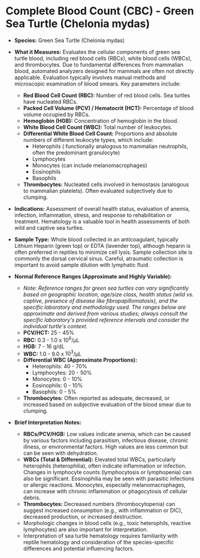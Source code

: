 # Complete Blood Count (CBC) - Green Sea Turtle (Chelonia mydas)

* **Species:** Green Sea Turtle (Chelonia mydas)

* **What it Measures:** Evaluates the cellular components of green sea turtle blood, including red blood cells (RBCs), white blood cells (WBCs), and thrombocytes. Due to fundamental differences from mammalian blood, automated analyzers designed for mammals are often not directly applicable. Evaluation typically involves manual methods and microscopic examination of blood smears. Key parameters include:
    * **Red Blood Cell Count (RBC):** Number of red blood cells. Sea turtles have nucleated RBCs.
    * **Packed Cell Volume (PCV) / Hematocrit (HCT):** Percentage of blood volume occupied by RBCs.
    * **Hemoglobin (HGB):** Concentration of hemoglobin in the blood.
    * **White Blood Cell Count (WBC):** Total number of leukocytes.
    * **Differential White Blood Cell Count:** Proportions and absolute numbers of different leukocyte types, which include:
        * Heterophils ( functionally analogous to mammalian neutrophils, often the predominant granulocyte)
        * Lymphocytes
        * Monocytes (can include melanomacrophages)
        * Eosinophils
        * Basophils
    * **Thrombocytes:** Nucleated cells involved in hemostasis (analogous to mammalian platelets). Often evaluated subjectively due to clumping.

* **Indications:** Assessment of overall health status, evaluation of anemia, infection, inflammation, stress, and response to rehabilitation or treatment. Hematology is a valuable tool in health assessments of both wild and captive sea turtles.

* **Sample Type:** Whole blood collected in an anticoagulant, typically Lithium Heparin (green top) or EDTA (lavender top), although heparin is often preferred in reptiles to minimize cell lysis. Sample collection site is commonly the dorsal cervical sinus. Careful, atraumatic collection is important to avoid sample dilution with lymphatic fluid.

* **Normal Reference Ranges (Approximate and Highly Variable):**
    * *Note: Reference ranges for green sea turtles can vary significantly based on geographic location, age/size class, health status (wild vs. captive, presence of disease like fibropapillomatosis), and the specific laboratory and methodology used. The ranges below are approximate and derived from various studies; always consult the specific laboratory's provided reference intervals and consider the individual turtle's context.*
    * **PCV/HCT:** 25 - 45%
    * **RBC:** 0.3 - 1.0 x $10^6$/µL
    * **HGB:** 7 - 16 g/dL
    * **WBC:** 1.0 - 9.0 x $10^3$/µL
    * **Differential WBC (Approximate Proportions):**
        * Heterophils: 40 - 70%
        * Lymphocytes: 20 - 50%
        * Monocytes: 0 - 10%
        * Eosinophils: 0 - 10%
        * Basophils: 0 - 5%
    * **Thrombocytes:** Often reported as adequate, decreased, or increased based on subjective evaluation of the blood smear due to clumping.

* **Brief Interpretation Notes:**
    * **RBCs/PCV/HGB:** Low values indicate anemia, which can be caused by various factors including parasitism, infectious disease, chronic illness, or environmental factors. High values are less common but can be seen with dehydration.
    * **WBCs (Total & Differential):** Elevated total WBCs, particularly heterophils (heterophilia), often indicate inflammation or infection. Changes in lymphocyte counts (lymphocytosis or lymphopenia) can also be significant. Eosinophilia may be seen with parasitic infections or allergic reactions. Monocytes, especially melanomacrophages, can increase with chronic inflammation or phagocytosis of cellular debris.
    * **Thrombocytes:** Decreased numbers (thrombocytopenia) can suggest increased consumption (e.g., with inflammation or DIC), decreased production, or increased destruction.
    * Morphologic changes in blood cells (e.g., toxic heterophils, reactive lymphocytes) are also important for interpretation.
    * Interpretation of sea turtle hematology requires familiarity with reptile hematology and consideration of the species-specific differences and potential influencing factors.

